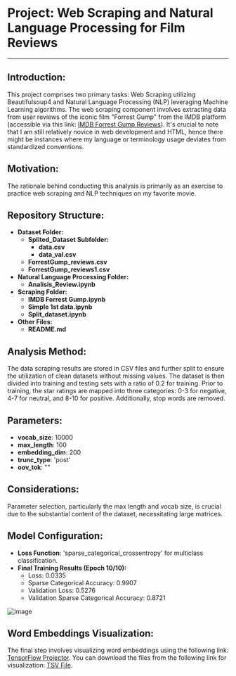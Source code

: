 # Project: Web Scraping and Natural Language Processing for Film Reviews

---

## Introduction:
This project comprises two primary tasks: Web Scraping utilizing Beautifulsoup4 and Natural Language Processing (NLP) leveraging Machine Learning algorithms. The web scraping component involves extracting data from user reviews of the iconic film "Forrest Gump" from the IMDB platform (accessible via this link: [IMDB Forrest Gump Reviews](https://www.imdb.com/title/tt0109830/reviews)). It's crucial to note that I am still relatively novice in web development and HTML, hence there might be instances where my language or terminology usage deviates from standardized conventions.

## Motivation:
The rationale behind conducting this analysis is primarily as an exercise to practice web scraping and NLP techniques on my favorite movie.

## Repository Structure:
- **Dataset Folder:**
  - **Splited_Dataset Subfolder:**
    - **data.csv**
    - **data_val.csv**
  - **ForrestGump_reviews.csv**
  - **ForrestGump_reviews1.csv**
- **Natural Language Processing Folder:**
  - **Analisis_Review.ipynb**
- **Scraping Folder:**
  - **IMDB Forrest Gump.ipynb**
  - **Simple 1st data.ipynb**
  - **Split_dataset.ipynb**
- **Other Files:**
  - **README.md**

## Analysis Method:
The data scraping results are stored in CSV files and further split to ensure the utilization of clean datasets without missing values. The dataset is then divided into training and testing sets with a ratio of 0.2 for training. Prior to training, the star ratings are mapped into three categories: 0-3 for negative, 4-7 for neutral, and 8-10 for positive. Additionally, stop words are removed.

## Parameters:
- **vocab_size**: 10000
- **max_length**: 100
- **embedding_dim**: 200
- **trunc_type**: 'post'
- **oov_tok**: "<OOV>"

## Considerations:
Parameter selection, particularly the max length and vocab size, is crucial due to the substantial content of the dataset, necessitating large matrices.

## Model Configuration:
- **Loss Function**: 'sparse_categorical_crossentropy' for multiclass classification.
- **Final Training Results (Epoch 10/10):**
  - Loss: 0.0335
  - Sparse Categorical Accuracy: 0.9907
  - Validation Loss: 0.5276
  - Validation Sparse Categorical Accuracy: 0.8721

![image](https://github.com/Alanjamlu34/Web-Scraping-IMDB-Movie-Reviews/assets/142156489/f2989a63-5771-4a8d-8548-dc9204d5fdf0)

## Word Embeddings Visualization:
The final step involves visualizing word embeddings using the following link: [TensorFlow Projector](https://projector.tensorflow.org/). You can download the files from the following link for visualization: [TSV File](https://drive.google.com/drive/folders/1oyENkkB3_0_Nw-F_T1KxcgacQ6e8oyWo?usp=sharing).
